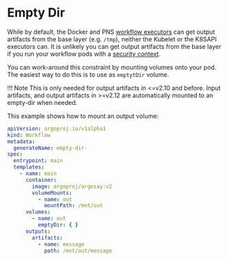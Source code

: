 # Empty Dir

While by default, the Docker and PNS [workflow executors](workflow-executors.md) can get output artifacts from the base layer (e.g. `/tmp`), neither the Kubelet or the K8SAPI executors can. It is unlikely you can get output artifacts from the base layer if you run your workflow pods with a [security context](workflow-pod-security-context.md). 

You can work-around this constraint by mounting volumes onto your pod. The easiest way to do this is to use as `emptytDir` volume. 

!!! Note 
    This is only needed for output artifacts in <=v2.10 and before. Input artifacts, and output artifacts in >=v2.12 are automatically mounted to an empty-dir when needed.

This example shows how to mount an output volume: 

```yaml
apiVersion: argoproj.io/v1alpha1
kind: Workflow
metadata:
  generateName: empty-dir-
spec:
  entrypoint: main
  templates:
    - name: main
      container:
        image: argoproj/argosay:v2
        volumeMounts:
          - name: out
            mountPath: /mnt/out
      volumes:
        - name: out
          emptyDir: { }
      outputs:
        artifacts:
          - name: message
            path: /mnt/out/message

```